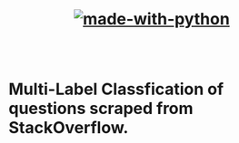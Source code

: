 <h1 alogn='center' # Multi-Label-Classification >

<div align="center">

<br>

[![made-with-python](https://forthebadge.com/images/badges/made-with-python.svg)](https://www.python.org/)

<br>

</div>


Multi-Label Classfication of questions scraped from StackOverflow.
